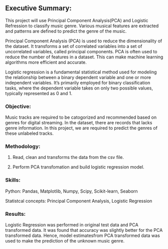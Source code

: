 
## Executive Summary:

This project will use Principal Component Analysis(PCA) and Logistic Refression to classify music  genre. Various musical features are extracted and patterns are defined to predict the genre of the music.

Principal Component Analysis (PCA) is used to reduce the dimensionality of the dataset. It transforms a set of correlated variables into a set of uncorrelated variables, called principal components. PCA is often used to reduce the number of features in a dataset. This can make machine learning algorithms more efficient and accurate.

Logistic regression is a fundamental statistical method used for modeling the relationship between a binary dependent variable and one or more independent variables. It’s primarily employed for binary classification tasks, where the dependent variable takes on only two possible values, typically represented as 0 and 1.


### Objective: 

Music tracks are required to be catogorized and recommended based on genres for digital streaming.  In the dataset, there are records that lacks genre information. In this project, we are required to predict the genres of these unlabeled tracks.


### Methodology: 

1. Read, clean and transforms the data from the csv file.
 
2. Perform PCA transfomation and build logistic regression model.


### Skills:

Python: Pandas, Matplotlib, Numpy, Scipy, Scikit-learn, Seaborn 

Statistcal concepts: Principal Component Analysis, Logistic Regression


### Results: 

Logistic Regression was performed in original test data and PCA transformed data. It was found that accuracy was slightly better for the PCA transformed data. Hence, model estimatesfrom PCA transformed data was used to make the prediction of the unknown music genre.








